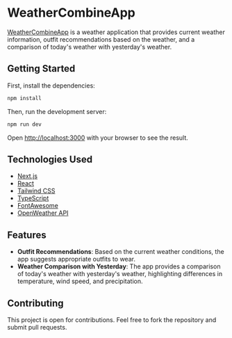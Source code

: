 # WeatherCombineApp

[WeatherCombineApp](https://weatheryesterday.vercel.app/) is a weather application that provides current weather information, outfit recommendations based on the weather, and a comparison of today's weather with yesterday's weather.

## Getting Started

First, install the dependencies:

```bash
npm install
```

Then, run the development server:

```bash
npm run dev
```

Open [http://localhost:3000](http://localhost:3000) with your browser to see the result.

## Technologies Used

- [Next.js](https://nextjs.org)
- [React](https://reactjs.org)
- [Tailwind CSS](https://tailwindcss.com)
- [TypeScript](https://www.typescriptlang.org)
- [FontAwesome](https://fontawesome.com)
- [OpenWeather API](https://openweathermap.org/api)

## Features

- **Outfit Recommendations**: Based on the current weather conditions, the app suggests appropriate outfits to wear.
- **Weather Comparison with Yesterday**: The app provides a comparison of today's weather with yesterday's weather, highlighting differences in temperature, wind speed, and precipitation.

## Contributing

This project is open for contributions. Feel free to fork the repository and submit pull requests.
